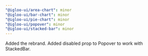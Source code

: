 ```yaml
---
"@igloo-ui/area-chart": minor
"@igloo-ui/bar-chart": minor
"@igloo-ui/pie-chart": minor
"@igloo-ui/popover": minor
"@igloo-ui/stacked-bar": minor
---
```


Added the rebrand. Added disabled prop to Popover to work with StackedBar.
